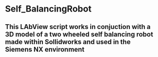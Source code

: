 # Self_BalancingRobot
## This LAbView script works in conjuction with a 3D model of a two wheeled self balancing robot made within Sollidworks and used in the Siemens NX environment
